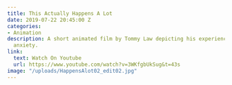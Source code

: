 ```yaml
---
title: This Actually Happens A Lot
date: 2019-07-22 20:45:00 Z
categories:
- Animation
description: A short animated film by Tommy Law depicting his experience with social
  anxiety.
link:
  text: Watch On Youtube
  url: https://www.youtube.com/watch?v=3WKfgbUkSug&t=43s
image: "/uploads/HappensAlot02_edit02.jpg"
---
```


